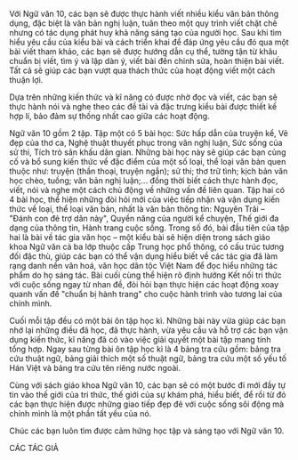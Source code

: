 Với Ngữ văn 10, các bạn sẽ được thực hành viết nhiều kiểu văn bản thông dụng, đặc biệt là văn bản nghị luận, tuân theo một quy trình viết chặt chẽ nhưng có tác dụng phát huy khả năng sáng tạo của người học. Sau khi tìm hiểu yêu cầu của kiểu bài và cách triển khai để đáp ứng yêu cầu đó qua một bài viết tham khảo, các bạn sẽ được hướng dẫn cụ thể, tường tận từ khâu chuẩn bị viết, tìm ý và lập dàn ý, viết bài đến chỉnh sửa, hoàn thiện bài viết. Tất cả sẽ giúp các bạn vượt qua thách thức của hoạt động viết một cách thuận lợi.

Dựa trên những kiến thức và kĩ năng có được nhờ đọc và viết, các bạn sẽ thực hành nói và nghe theo các đề tài và đặc trưng kiểu bài được thiết kế hợp lí, bảo đảm sự thống nhất cao giữa các hoạt động.

Ngữ văn 10 gồm 2 tập. Tập một có 5 bài học: Sức hấp dẫn của truyện kể, Vẻ đẹp của thơ ca, Nghệ thuật thuyết phục trong văn nghị luận, Sức sống của sử thi, Tích trò sân khấu dân gian. Những bài học này sẽ giúp các bạn củng cố và bổ sung kiến thức về đặc điểm của một số loại, thể loại văn bản quen thuộc như: truyện (thần thoại, truyện ngắn); sử thi; thơ trữ tình; kịch bản văn học chèo, tuồng; văn bản nghị luận;... đồng thời biết cách thực hành đọc, viết, nói và nghe một cách chủ động về những vấn đề liên quan. Tập hai có 4 bài học, thể hiện những đòi hỏi mới của việc tiếp nhận và vận dụng kiến thức về loại, thể loại văn bản, nhất là văn bản thông tin: Nguyên Trãi – "Đánh con đẻ trợ dân này", Quyền năng của người kể chuyện, Thế giới đa dạng của thông tin, Hành trang cuộc sống. Trong số đó, bài đầu tiên của tập hai là bài về tác gia văn học – một kiểu bài sẽ hiện diện trong sách giáo khoa Ngữ văn cả ba lớp thuộc cấp Trung học phổ thông, có cấu trúc tương đối đặc thù, giúp các bạn có thể vận dụng hiểu biết về các tác gia đã làm rạng danh nền văn hoá, văn học dân tộc Việt Nam để đọc hiểu những tác phẩm do họ sáng tác. Bài cuối cùng thể hiện rõ định hướng Kết nối tri thức với cuộc sống ngay từ nhan đề, đòi hỏi bạn thực hiện các hoạt động xoay quanh vấn đề "chuẩn bị hành trang" cho cuộc hành trình vào tương lai của chính mình.

Cuối mỗi tập đều có một bài ôn tập học kì. Những bài này vừa giúp các bạn nhớ lại những điều đã học, đã thực hành, vừa yêu cầu và hỗ trợ các bạn vận dụng kiến thức, kĩ năng đã có vào việc giải quyết một bài tập mang tính tổng hợp. Ngay sau từng bài ôn tập học kì là 4 bảng tra cứu gồm: bảng tra cứu thuật ngữ, bảng giải thích một số thuật ngữ, bảng tra cứu một số yếu tố Hán Việt và bảng tra cứu tên riêng nước ngoài.

Cùng với sách giáo khoa Ngữ văn 10, các bạn sẽ có một bước đi mới đầy tự tin vào thế giới của tri thức, thế giới của sự khám phá, hiểu biết, để rồi từ đó các bạn thực hiện được những giao tiếp đẹp đẽ với cuộc sống sôi động mà chính mình là một phần tất yếu của nó.

Chúc các bạn luôn tìm được cảm hứng học tập và sáng tạo với Ngữ văn 10.

CÁC TÁC GIẢ